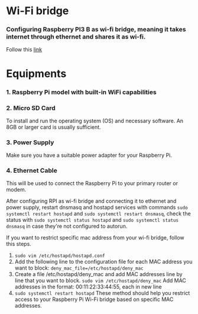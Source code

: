 # Wi-Fi bridge
### Configuring Raspberry PI3 B as wi-fi bridge, meaning it takes internet through ethernet and shares it as wi-fi.
Follow this [link](https://thepi.io/how-to-use-your-raspberry-pi-as-a-wireless-access-point/)

# Equipments
### 1. Raspberry Pi model with built-in WiFi capabilities
### 2. Micro SD Card 
To install and run the operating system (OS) and necessary software. An 8GB or larger card is usually sufficient.
### 3. Power Supply
Make sure you have a suitable power adapter for your Raspberry Pi.
### 4. Ethernet Cable
This will be used to connect the Raspberry Pi to your primary router or modem.   

After configuring RPI as wi-fi bridge and connecting it to ethernet and power supply, restart dnsmasq and hostapd services with commands  `sudo systemctl restart hostapd` and  `sudo systemctl restart dnsmasq`, check the status with `sudo systemctl status hostapd` and `sudo systemctl status dnsmasq` in case they're not configured to autorun.   

If you want to restrict specific mac address from your wi-fi bridge, follow this steps.
1. `sudo vim /etc/hostapd/hostapd.conf`
2. Add the following line to the configuration file for each MAC address you want to block:
   `deny_mac_file=/etc/hostapd/deny_mac`
3. Create a file /etc/hostapd/deny_mac and add MAC addresses line by line that you want to block.
   `sudo vim /etc/hostapd/deny_mac`
   Add MAC addresses in the format: 00:11:22:33:44:55, each in new line
4. `sudo systemctl restart hostapd`
These method should help you restrict access to your Raspberry Pi Wi-Fi bridge based on specific MAC addresses.
